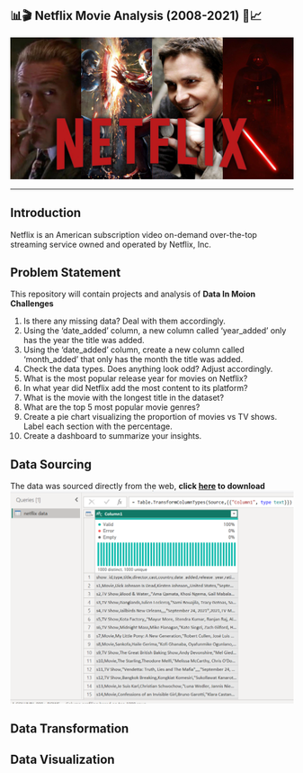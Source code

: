 ## 📊🎬 Netflix Movie Analysis (2008-2021) 🎥📈
![](Intro.png)

---

## Introduction
Netflix is an American subscription video on-demand over-the-top streaming service owned and operated by Netflix, Inc.

## Problem Statement
This repository will contain projects and analysis of **Data In Moion Challenges**
1. Is there any missing data? Deal with them accordingly.
2. Using the ‘date_added’ column, a new column called ‘year_added’ only has the year the title was added.
3. Using the ‘date_added’ column, create a new column called ‘month_added’ that only has the month the title was added.
4. Check the data types. Does anything look odd? Adjust accordingly.
5. What is the most popular release year for movies on Netflix?
6. In what year did Netflix add the most content to its platform?
7. What is the movie with the longest title in the dataset?
8. What are the top 5 most popular movie genres?
9. Create a pie chart visualizing the proportion of movies vs TV shows. Label each section with the percentage.
10. Create a dashboard to summarize your insights.

## Data Sourcing
The data was sourced directly from the web, **click [here](https://raw.githubusercontent.com/kedeisha1/Challenges/main/netflix_titles.csv) to download**
![](getdata.png)
## Data Transformation

## Data Visualization

